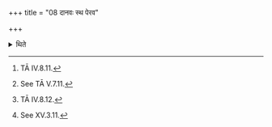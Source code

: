 +++
title = "08 दानवः स्थ पेरव"

+++

<details><summary>थिते</summary>

8. With dānavaḥ stha peravaḥ[^1] having touched the udders (of the cow) all together,[^2] with aśvibhyāṁ pinvasva...[^3] he milks (the cow) into the bigger milking pot.[^4]  

[^1]: TĀ IV.8.11.  

[^2]: See TĀ V.7.11.  

[^3]: TĀ IV.8.12.  

[^4]: See XV.3.11. 
</details>

